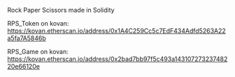 Rock Paper Scissors made in Solidity

RPS_Token on kovan: https://kovan.etherscan.io/address/0x1A4C259Cc5c7EdF434Adfd5263A22a5fa7A5846b

RPS_Game on kovan: https://kovan.etherscan.io/address/0x2bad7bb97f5c493a14310727323748220e66120e
